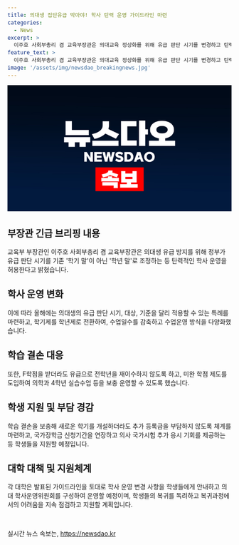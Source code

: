 ```yaml
---
title: 의대생 집단유급 막아야! 학사 탄력 운영 가이드라인 마련
categories:
  - News
excerpt: >
  이주호 사회부총리 겸 교육부장관은 의대교육 정상화를 위해 유급 판단 시기를 변경하고 탄력적인 학사 운영을 허용함을 발표했다. 이에 따라 올해 한시적으로 의대생의 유급 판단 시기와 대상, 기준을 조정하고 학년제를 도입했다. 또한 수업운영 방식을 다양화하고 F학점 유급으로 인해 학년 전체를 재이수하지 않도록 했다. 의대 학사 운영 변경은 대학별로 개별 안내하고 학생들의 수업 복귀를 독려하는 의대생복귀상담센터를 운영할 예정이다.
feature_text: >
  이주호 사회부총리 겸 교육부장관은 의대교육 정상화를 위해 유급 판단 시기를 변경하고 탄력적인 학사 운영을 허용함을 발표했다. 이에 따라 올해 한시적으로 의대생의 유급 판단 시기와 대상, 기준을 조정하고 학년제를 도입했다. 또한 수업운영 방식을 다양화하고 F학점 유급으로 인해 학년 전체를 재이수하지 않도록 했다. 의대 학사 운영 변경은 대학별로 개별 안내하고 학생들의 수업 복귀를 독려하는 의대생복귀상담센터를 운영할 예정이다.
image: '/assets/img/newsdao_breakingnews.jpg'
---
```


<p><img src="/assets/img/newsdao_breakingnews.jpg" alt="ontimetimes 속보" /></p>

<h2 data-ke-size="size26">부장관 긴급 브리핑 내용</h2>

<p>교육부 부장관인 이주호 사회부총리 겸 교육부장관은 의대생 유급 방지를 위해 정부가 유급 판단 시기를 기존 '학기 말'이 아닌 '학년 말'로 조정하는 등 탄력적인 학사 운영을 허용한다고 밝혔습니다.</p>

<h2 data-ke-size="size26">학사 운영 변화</h2>

<p>이에 따라 올해에는 의대생의 유급 판단 시기, 대상, 기준을 달리 적용할 수 있는 특례를 마련하고, 학기제를 학년제로 전환하여, 수업일수를 감축하고 수업운영 방식을 다양화했습니다.</p>

<h2 data-ke-size="size26">학습 결손 대응</h2>

<p>또한, F학점을 받더라도 유급으로 전학년을 재이수하지 않도록 하고, 미완 학점 제도를 도입하여 의학과 4학년 실습수업 등을 보충 운영할 수 있도록 했습니다.</p>

<h2 data-ke-size="size26">학생 지원 및 부담 경감</h2>

<p>학습 결손을 보충해 새로운 학기를 개설하더라도 추가 등록금을 부담하지 않도록 체계를 마련하고, 국가장학금 신청기간을 연장하고 의사 국가시험 추가 응시 기회를 제공하는 등 학생들을 지원할 예정입니다.</p>

<h2 data-ke-size="size26">대학 대책 및 지원체계</h2>

<p>각 대학은 발표된 가이드라인을 토대로 학사 운영 변경 사항을 학생들에게 안내하고 의대 학사운영위원회를 구성하여 운영할 예정이며, 학생들의 복귀를 독려하고 복귀과정에서의 어려움을 지속 점검하고 지원할 계획입니다.</p>

<p data-ke-size="size16">&nbsp;</p>
실시간 뉴스 속보는, <a href="https://newsdao.kr" rel="dofollow">https://newsdao.kr</a>


